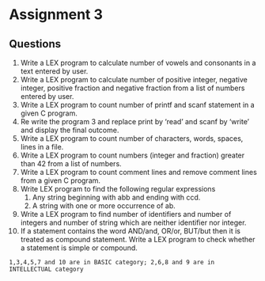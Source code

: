 # Assignment 3

## Questions

1. Write a LEX program to calculate number of vowels and consonants in a text entered by user.
2. Write a LEX program to calculate number of positive integer, negative integer, positive fraction and negative fraction from a list of numbers entered by user.
3. Write a LEX program to count number of printf and scanf statement in a given C program.
4. Re write the program 3 and replace print by ‘read’ and scanf by ‘write’ and display the final outcome.
5. Write a LEX program to count number of characters, words, spaces, lines in a file.
6. Write a LEX program to count numbers (integer and fraction) greater than 42 from a list of numbers.
7. Write a LEX program to count comment lines and remove comment lines from a given C program.
8. Write LEX program to find the following regular expressions
    1. Any string beginning with abb and ending with ccd.
    2. A string with one or more occurrence of ab.
9. Write a LEX program to find number of identifiers and number of integers and number of string which are neither identifier nor integer.
10. If a statement contains the word AND/and, OR/or, BUT/but then it is treated as compound statement. Write a LEX program to check whether a statement is simple or compound.

```1,3,4,5,7 and 10 are in BASIC category; 2,6,8 and 9 are in INTELLECTUAL category```
